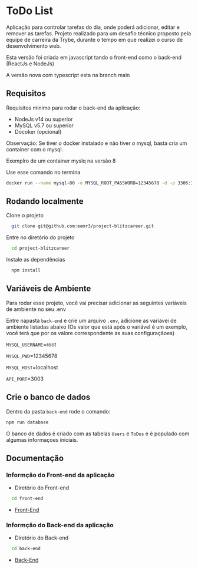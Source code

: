 # ToDo List

Aplicação para controlar tarefas do dia, onde poderá adicionar, editar e remover as tarefas. Projeto realizado para um desafio técnico proposto pela equipe de carreira da Trybe, durante o tempo em que realizei o curso de desenvolvimento web.

Esta versão foi criada em javascript tando o front-end como o back-end (ReactJs e NodeJs)

A versão nova com typescript esta na branch main

## Requisitos

Requisitos minimo para rodar o back-end da aplicação:

- NodeJs v14 ou superior
- MySQL v5.7 ou superior
- Docoker (opcional)

Observação: Se tiver o docker instalado e não tiver o mysql, basta cria um container com o mysql.

Exemplro de um container myslq na versão 8

Use esse comando no termina

```bash
docker run --name mysql-80 -e MYSQL_ROOT_PASSWORD=12345678 -d -p 3306:3306 mysql:8
```

## Rodando localmente

Clone o projeto

```bash
  git clone git@github.com:eemr3/project-blitzcareer.git
```

Entre no diretório do projeto

```bash
  cd project-blitzcareer
```

Instale as dependências

```bash
  npm install
```

## Variáveis de Ambiente

Para rodar esse projeto, você vai precisar adicionar as seguintes variáveis de ambiente no seu .env

Entre napasta `back-end` e crie um arquivo `.env`, adicione as variavei de ambiente listadas abaixo
(Os valor que está após o variável é um exemplo, você terá que por os valore correspondente as suas configuraçãoes)

`MYSQL_USERNAME`=root

`MYSQL_PWD`=12345678

`MYSQL_HOST`=localhost

`API_PORT`=3003

## Crie o banco de dados

Dentro da pasta `back-end` rode o comando:

```bash
npm run database
```

O banco de dados é criado com as tabelas `Users` e `ToDos` e é populado com algumas informaçoes iniciais.

## Documentação

### Informção do Front-end da aplicação

- Diretório do Front-end

```bash
  cd front-end
```

- [Front-End](https://github.com/eemr3/project-blitzcareer/tree/main/front-end)

### Informção do Back-end da aplicação

- Diretório do Back-end

```bash
  cd back-end
```

- [Back-End](https://github.com/eemr3/project-blitzcareer/tree/main/back-end)
